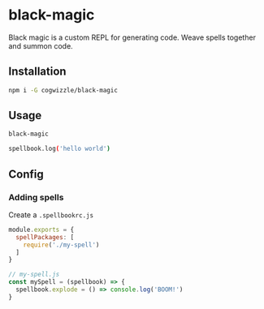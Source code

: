 ﻿# black-magic
Black magic is a custom REPL for generating code.  Weave spells together and summon code.

## Installation
```sh
npm i -G cogwizzle/black-magic
```

## Usage
```sh
black-magic

spellbook.log('hello world')
```

## Config
### Adding spells
Create a `.spellbookrc.js`
```js
module.exports = {
  spellPackages: [
    require('./my-spell')
  ]
}
```

```js
// my-spell.js
const mySpell = (spellbook) => {
  spellbook.explode = () => console.log('BOOM!')
}
```
